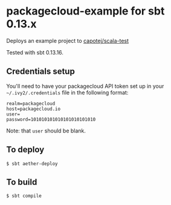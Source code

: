 # packagecloud-example for sbt 0.13.x

Deploys an example project to [capotej/scala-test](https://packagecloud.io/capotej/scala-test)

Tested with sbt 0.13.16.


## Credentials setup
You'll need to have your packagecloud API token set up in your `~/.ivy2/.credentials` file in the following format:

```
realm=packagecloud
host=packagecloud.io
user=
password=101010101010101010101010
```

Note: that `user` should be blank.

## To deploy

    $ sbt aether-deploy

## To build

    $ sbt compile
